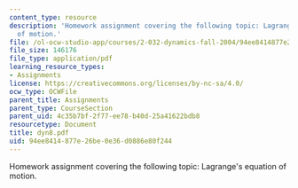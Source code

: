 ```yaml
---
content_type: resource
description: 'Homework assignment covering the following topic: Lagrange''s equation
  of motion.'
file: /ol-ocw-studio-app/courses/2-032-dynamics-fall-2004/94ee8414877e26be0e36d0886e80f244_dyn8.pdf
file_size: 146176
file_type: application/pdf
learning_resource_types:
- Assignments
license: https://creativecommons.org/licenses/by-nc-sa/4.0/
ocw_type: OCWFile
parent_title: Assignments
parent_type: CourseSection
parent_uid: 4c35b7bf-2f77-ee78-b40d-25a41622bdb8
resourcetype: Document
title: dyn8.pdf
uid: 94ee8414-877e-26be-0e36-d0886e80f244
---
```

Homework assignment covering the following topic: Lagrange's equation of motion.